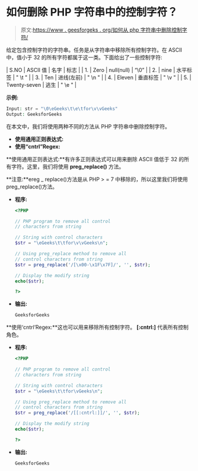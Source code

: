 # 如何删除 PHP 字符串中的控制字符？

> 原文:[https://www . geesforgeks . org/如何从 php 字符串中删除控制字符/](https://www.geeksforgeeks.org/how-to-remove-control-characters-from-php-string/)

给定包含控制字符的字符串。任务是从字符串中移除所有控制字符。在 ASCII 中，值小于 32 的所有字符都属于这一类。下面给出了一些控制字符:

| S.NO | ASCII 值 | 名字 | 标志 |
| 1. | Zero | null(null) | “\0” |
| 2. | nine | 水平标签 | " \t " |
| 3. | Ten | 进线(左前) | " \n " |
| 4. | Eleven | 垂直标签 | " \v " |
| 5. | Twenty-seven | 逃生 | " \e " |

**示例:**

```php
Input: str = "\0\eGeeks\t\e\tfor\v\vGeeks"
Output: GeeksforGeeks

```

在本文中，我们将使用两种不同的方法从 PHP 字符串中删除控制字符。

*   **使用通用正则表达式:**
*   **使用“cntrl”Regex:**

**使用通用正则表达式:**有许多正则表达式可以用来删除 ASCII 值低于 32 的所有字符。这里，我们将使用 **preg_replace()** 方法。

**注意:**ereg _ replace()方法是从 PHP > = 7 中移除的，所以这里我们将使用 preg_replace()方法。

*   **程序:**

    ```php
    <?PHP 

    // PHP program to remove all control 
    // characters from string 

    // String with control characters 
    $str = "\eGeeks\t\tfor\v\vGeeks\n"; 

    // Using preg_replace method to remove all  
    // control characters from string 
    $str = preg_replace('/[\x00-\x1F\x7F]/', '', $str); 

    // Display the modify string 
    echo($str); 

    ?> 
    ```

*   **输出:**

    ```php
    GeeksforGeeks
    ```

**使用‘cntrl’Regex:**这也可以用来移除所有控制字符。 **[:cntrl:]** 代表所有控制角色。

*   **程序:**

    ```php
    <?PHP 

    // PHP program to remove all control 
    // characters from string 

    // String with control characters 
    $str = "\eGeeks\t\tfor\vGeeks\n"; 

    // Using preg_replace method to remove all  
    // control characters from string 
    $str = preg_replace('/[[:cntrl:]]/', '', $str); 

    // Display the modify string 
    echo($str); 

    ?> 
    ```

*   **输出:**

    ```php
    GeeksforGeeks
    ```
